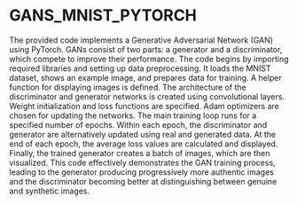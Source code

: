 # GANS_MNIST_PYTORCH

The provided code implements a Generative Adversarial Network (GAN) using PyTorch. GANs consist of two parts: a generator and a discriminator, which compete to improve their performance. The code begins by importing required libraries and setting up data preprocessing. It loads the MNIST dataset, shows an example image, and prepares data for training. A helper function for displaying images is defined. The architecture of the discriminator and generator networks is created using convolutional layers. Weight initialization and loss functions are specified. Adam optimizers are chosen for updating the networks. The main training loop runs for a specified number of epochs. Within each epoch, the discriminator and generator are alternatively updated using real and generated data. At the end of each epoch, the average loss values are calculated and displayed. Finally, the trained generator creates a batch of images, which are then visualized. This code effectively demonstrates the GAN training process, leading to the generator producing progressively more authentic images and the discriminator becoming better at distinguishing between genuine and synthetic images.
